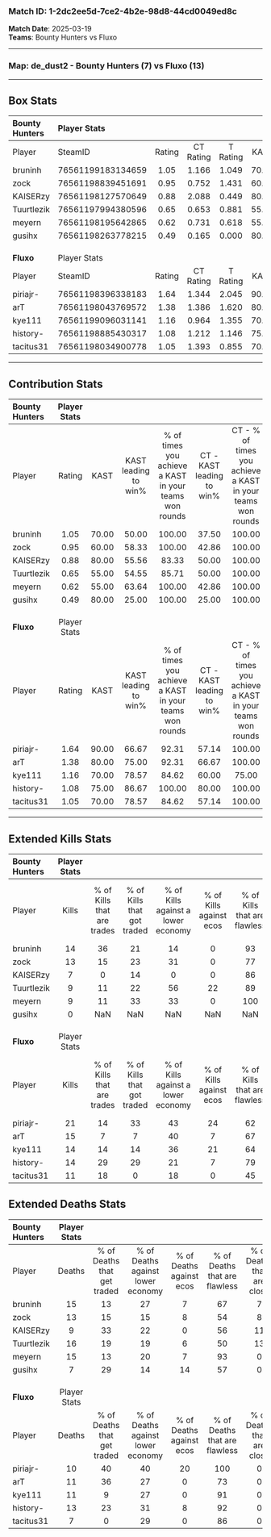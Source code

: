 ### Match ID: 1-2dc2ee5d-7ce2-4b2e-98d8-44cd0049ed8c  
**Match Date**: 2025-03-19  
**Teams**: Bounty Hunters vs Fluxo  

---  

### **Map**: de_dust2 - Bounty Hunters (7) vs Fluxo (13)  
---  

## Box Stats  

| **Bounty Hunters** | Player Stats      |        |           |          |       |       |       |         |        |      |     |
| :- | :- | :-: | :-: | :-: | :-: | :-: | :-: | :-: | :-: | :-: | :-: |
| Player             | SteamID           | Rating | CT Rating | T Rating | KAST  |  ADR  | Kills | Assists | Deaths | K/D  | HS% |
| bruninh            | 76561199183134659 |  1.05  |   1.166   |  1.049   | 70.00 | 82.0  |  14   |    2    |   15   | 0.93 | 71  |
| zock               | 76561198839451691 |  0.95  |   0.752   |  1.431   | 60.00 | 71.8  |  13   |    2    |   13   | 1.00 | 46  |
| KAISERzy           | 76561198127570649 |  0.88  |   2.088   |  0.449   | 80.00 | 46.8  |   7   |    5    |   9    | 0.78 | 14  |
| Tuurtlezik         | 76561197994380596 |  0.65  |   0.653   |  0.881   | 55.00 | 66.4  |   9   |    2    |   16   | 0.56 | 88  |
| meyern             | 76561198195642865 |  0.62  |   0.731   |  0.618   | 55.00 | 49.8  |   9   |    1    |   15   | 0.60 | 33  |
| gusihx             | 76561198263778215 |  0.49  |   0.165   |  0.000   | 80.00 |  4.3  |   0   |    3    |   7    | 0.00 |  0  |
|                    |                   |        |           |          |       |       |       |         |        |      |     |
|                    |                   |        |           |          |       |       |       |         |        |      |     |
|                    |                   |        |           |          |       |       |       |         |        |      |     |
| **Fluxo**          | Player Stats      |        |           |          |       |       |       |         |        |      |     |
| Player             | SteamID           | Rating | CT Rating | T Rating | KAST  |  ADR  | Kills | Assists | Deaths | K/D  | HS% |
| piriajr-           | 76561198396338183 |  1.64  |   1.344   |  2.045   | 90.00 | 88.0  |  21   |    0    |   10   | 2.10 | 57  |
| arT                | 76561198043769572 |  1.38  |   1.386   |  1.620   | 80.00 | 102.7 |  15   |   11    |   11   | 1.36 | 53  |
| kye111             | 76561199096031141 |  1.16  |   0.964   |  1.355   | 70.00 | 75.5  |  14   |    6    |   11   | 1.27 | 57  |
| history-           | 76561198885430317 |  1.08  |   1.212   |  1.146   | 75.00 | 63.6  |  14   |    1    |   13   | 1.08 | 35  |
| tacitus31          | 76561198034900778 |  1.05  |   1.393   |  0.855   | 70.00 | 57.2  |  11   |    2    |   7    | 1.57 | 45  |
---  

## Contribution Stats  

| **Bounty Hunters** | Player Stats |       |                      |                                                        |                           |                                                             |                          |                                                            |
| :- | :-: | :-: | :-: | :-: | :-: | :-: | :-: | :-: |
| Player             |    Rating    | KAST  | KAST leading to win% | % of times you achieve a KAST in your teams won rounds | CT - KAST leading to win% | CT - % of times you achieve a KAST in your teams won rounds | T - KAST leading to win% | T - % of times you achieve a KAST in your teams won rounds |
| bruninh            |     1.05     | 70.00 |        50.00         |                         100.00                         |           37.50           |                           100.00                            |          66.67           |                           100.00                           |
| zock               |     0.95     | 60.00 |        58.33         |                         100.00                         |           42.86           |                           100.00                            |          80.00           |                           100.00                           |
| KAISERzy           |     0.88     | 80.00 |        55.56         |                         83.33                          |           50.00           |                           100.00                            |          60.00           |                           75.00                            |
| Tuurtlezik         |     0.65     | 55.00 |        54.55         |                         85.71                          |           50.00           |                           100.00                            |          60.00           |                           75.00                            |
| meyern             |     0.62     | 55.00 |        63.64         |                         100.00                         |           42.86           |                           100.00                            |          100.00          |                           100.00                           |
| gusihx             |     0.49     | 80.00 |        25.00         |                         100.00                         |           25.00           |                           100.00                            |           0.00           |                            0.00                            |
|                    |              |       |                      |                                                        |                           |                                                             |                          |                                                            |
|                    |              |       |                      |                                                        |                           |                                                             |                          |                                                            |
|                    |              |       |                      |                                                        |                           |                                                             |                          |                                                            |
| **Fluxo**          | Player Stats |       |                      |                                                        |                           |                                                             |                          |                                                            |
| Player             |    Rating    | KAST  | KAST leading to win% | % of times you achieve a KAST in your teams won rounds | CT - KAST leading to win% | CT - % of times you achieve a KAST in your teams won rounds | T - KAST leading to win% | T - % of times you achieve a KAST in your teams won rounds |
| piriajr-           |     1.64     | 90.00 |        66.67         |                         92.31                          |           57.14           |                           100.00                            |          72.73           |                           88.89                            |
| arT                |     1.38     | 80.00 |        75.00         |                         92.31                          |           66.67           |                           100.00                            |          80.00           |                           88.89                            |
| kye111             |     1.16     | 70.00 |        78.57         |                         84.62                          |           60.00           |                            75.00                            |          88.89           |                           88.89                            |
| history-           |     1.08     | 75.00 |        86.67         |                         100.00                         |           80.00           |                           100.00                            |          90.00           |                           100.00                           |
| tacitus31          |     1.05     | 70.00 |        78.57         |                         84.62                          |           57.14           |                           100.00                            |          100.00          |                           77.78                            |
---  

## Extended Kills Stats  

| **Bounty Hunters** | Player Stats |                            |                            |                                    |                         |                              |                                 |                                       |                    |           |
| :- | :-: | :-: | :-: | :-: | :-: | :-: | :-: | :-: | :-: | :-: |
| Player             |    Kills     | % of Kills that are trades | % of Kills that got traded | % of Kills against a lower economy | % of Kills against ecos | % of Kills that are flawless | % of Kills that are close duels | % of Kills that are assisted by flash | Pistol Round Kills | AWP Kills |
| bruninh            |      14      |             36             |             21             |                 14                 |            0            |              93              |                0                |                  14                   |         0          |     3     |
| zock               |      13      |             15             |             23             |                 31                 |            0            |              77              |                0                |                   8                   |         1          |     1     |
| KAISERzy           |      7       |             0              |             14             |                 0                  |            0            |              86              |                0                |                   0                   |         4          |     0     |
| Tuurtlezik         |      9       |             11             |             22             |                 56                 |           22            |              89              |                0                |                   0                   |         0          |     1     |
| meyern             |      9       |             11             |             33             |                 33                 |            0            |             100              |                0                |                   0                   |         3          |     1     |
| gusihx             |      0       |            NaN             |            NaN             |                NaN                 |           NaN           |             NaN              |               NaN               |                  NaN                  |        null        |   null    |
|                    |              |                            |                            |                                    |                         |                              |                                 |                                       |                    |           |
|                    |              |                            |                            |                                    |                         |                              |                                 |                                       |                    |           |
|                    |              |                            |                            |                                    |                         |                              |                                 |                                       |                    |           |
| **Fluxo**          | Player Stats |                            |                            |                                    |                         |                              |                                 |                                       |                    |           |
| Player             |    Kills     | % of Kills that are trades | % of Kills that got traded | % of Kills against a lower economy | % of Kills against ecos | % of Kills that are flawless | % of Kills that are close duels | % of Kills that are assisted by flash | Pistol Round Kills | AWP Kills |
| piriajr-           |      21      |             14             |             33             |                 43                 |           24            |              62              |                0                |                   0                   |         0          |     2     |
| arT                |      15      |             7              |             7              |                 40                 |            7            |              67              |               13                |                   7                   |         0          |     1     |
| kye111             |      14      |             14             |             14             |                 36                 |           21            |              64              |                7                |                   0                   |         1          |     0     |
| history-           |      14      |             29             |             29             |                 21                 |            7            |              79              |                7                |                   0                   |         6          |     3     |
| tacitus31          |      11      |             18             |             0              |                 18                 |            0            |              45              |                9                |                   9                   |         0          |     2     |
## Extended Deaths Stats  

| **Bounty Hunters** | Player Stats |                             |                                   |                          |                               |                            |                           |               |
| :- | :-: | :-: | :-: | :-: | :-: | :-: | :-: | :-: |
| Player             |    Deaths    | % of Deaths that get traded | % of Deaths against lower economy | % of Deaths against ecos | % of Deaths that are flawless | % of Deaths that are close | % of Deaths while blinded | Deaths to AWP |
| bruninh            |      15      |             13              |                27                 |            7             |              67               |             7              |             7             |       2       |
| zock               |      13      |             15              |                15                 |            8             |              54               |             8              |             8             |       0       |
| KAISERzy           |      9       |             33              |                22                 |            0             |              56               |             11             |             0             |       2       |
| Tuurtlezik         |      16      |             19              |                19                 |            6             |              50               |             13             |             0             |       2       |
| meyern             |      15      |             13              |                20                 |            7             |              93               |             0              |             0             |       1       |
| gusihx             |      7       |             29              |                14                 |            14            |              57               |             0              |             0             |       0       |
|                    |              |                             |                                   |                          |                               |                            |                           |               |
|                    |              |                             |                                   |                          |                               |                            |                           |               |
|                    |              |                             |                                   |                          |                               |                            |                           |               |
| **Fluxo**          | Player Stats |                             |                                   |                          |                               |                            |                           |               |
| Player             |    Deaths    | % of Deaths that get traded | % of Deaths against lower economy | % of Deaths against ecos | % of Deaths that are flawless | % of Deaths that are close | % of Deaths while blinded | Deaths to AWP |
| piriajr-           |      10      |             40              |                40                 |            20            |              100              |             0              |            10             |       1       |
| arT                |      11      |             36              |                27                 |            0             |              73               |             0              |             9             |       2       |
| kye111             |      11      |              9              |                27                 |            0             |              91               |             0              |             0             |       1       |
| history-           |      13      |             23              |                31                 |            8             |              92               |             0              |             0             |       3       |
| tacitus31          |      7       |              0              |                29                 |            0             |              86               |             0              |            14             |       1       |
